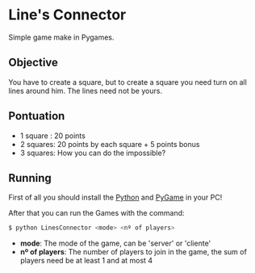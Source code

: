 Line's Connector
================

Simple game make in Pygames.

Objective
---------

You have to create a square, but to create a square you need turn on all lines around him. The lines need not be yours.

Pontuation
----------

* 1 square : 20 points
* 2 squares: 20 points by each square + 5 points bonus
* 3 squares: How you can do the impossible?

Running
-------

First of all you should install the [Python](http://www.python.org/) and [PyGame](http://pygame.org/download.shtml) in your PC!

After that you can run the Games with the command:

```bash
$ python LinesConnector <mode> <nº of players>
```

* **mode**: The mode of the game, can be 'server' or 'cliente'
* **nº of players**: The number of players to join in the game, the sum of players need be at least 1 and at most 4